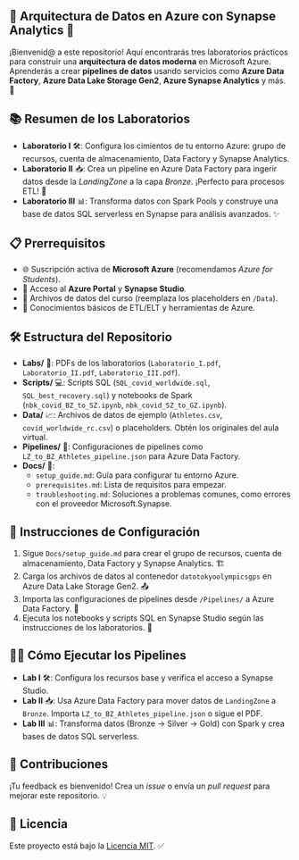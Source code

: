 ## 🚀 Arquitectura de Datos en Azure con Synapse Analytics 🌟

¡Bienvenid@ a este repositorio! Aquí encontrarás tres laboratorios prácticos para construir una **arquitectura de datos moderna** en Microsoft Azure. Aprenderás a crear **pipelines de datos** usando servicios como **Azure Data Factory**, **Azure Data Lake Storage Gen2**, **Azure Synapse Analytics** y más. 🎉

## 📚 Resumen de los Laboratorios

- **Laboratorio I** 🛠️: Configura los cimientos de tu entorno Azure: grupo de recursos, cuenta de almacenamiento, Data Factory y Synapse Analytics.
- **Laboratorio II** 📥: Crea un pipeline en Azure Data Factory para ingerir datos desde la *LandingZone* a la capa *Bronze*. ¡Perfecto para procesos ETL! 🔄
- **Laboratorio III** 📊: Transforma datos con Spark Pools y construye una base de datos SQL serverless en Synapse para análisis avanzados. ✨

## 📋 Prerrequisitos

- 🌐 Suscripción activa de **Microsoft Azure** (recomendamos *Azure for Students*).
- 🔑 Acceso al **Azure Portal** y **Synapse Studio**.
- 📂 Archivos de datos del curso (reemplaza los placeholders en `/Data`).
- 🧠 Conocimientos básicos de ETL/ELT y herramientas de Azure.

## 🛠️ Estructura del Repositorio

- **Labs/** 📄: PDFs de los laboratorios (`Laboratorio_I.pdf`, `Laboratorio_II.pdf`, `Laboratorio_III.pdf`).
- **Scripts/** 💻: Scripts SQL (`SQL_covid_worldwide.sql`, `SQL_best_recovery.sql`) y notebooks de Spark (`nbk_covid_BZ_to_SZ.ipynb`, `nbk_covid_SZ_to_GZ.ipynb`).
- **Data/** 📈: Archivos de datos de ejemplo (`Athletes.csv`, `covid_worldwide_rc.csv`) o placeholders. Obtén los originales del aula virtual.
- **Pipelines/** 🔗: Configuraciones de pipelines como `LZ_to_BZ_Athletes_pipeline.json` para Azure Data Factory.
- **Docs/** 📖:
  - `setup_guide.md`: Guía para configurar tu entorno Azure.
  - `prerequisites.md`: Lista de requisitos para empezar.
  - `troubleshooting.md`: Soluciones a problemas comunes, como errores con el proveedor Microsoft.Synapse.

## 🚀 Instrucciones de Configuración

1. Sigue `Docs/setup_guide.md` para crear el grupo de recursos, cuenta de almacenamiento, Data Factory y Synapse Analytics. 🏗️
2. Carga los archivos de datos al contenedor `datotokyoolympicsgps` en Azure Data Lake Storage Gen2. 📤
3. Importa las configuraciones de pipelines desde `/Pipelines/` a Azure Data Factory. 🔄
4. Ejecuta los notebooks y scripts SQL en Synapse Studio según las instrucciones de los laboratorios. 💾

## 🏃‍♂️ Cómo Ejecutar los Pipelines

- **Lab I** 🛠️: Configura los recursos base y verifica el acceso a Synapse Studio.
- **Lab II** 📥: Usa Azure Data Factory para mover datos de `LandingZone` a `Bronze`. Importa `LZ_to_BZ_Athletes_pipeline.json` o sigue el PDF.
- **Lab III** 📊: Transforma datos (Bronze → Silver → Gold) con Spark y crea bases de datos SQL serverless.

## 🤝 Contribuciones

¡Tu feedback es bienvenido! Crea un *issue* o envía un *pull request* para mejorar este repositorio. 💡

## 📜 Licencia

Este proyecto está bajo la [Licencia MIT](LICENSE). ✅
